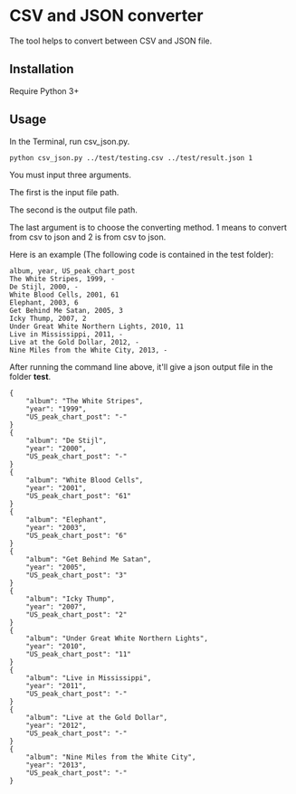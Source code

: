 # CSV and JSON converter

The tool helps to convert between CSV and JSON file.

## Installation
Require Python 3+

## Usage
In the Terminal, run csv_json.py.
```bash
python csv_json.py ../test/testing.csv ../test/result.json 1
```
You must input three arguments.

The first is the input file path.

The second is the output file path.

The last argument is to choose the converting method. 1 means to convert from csv to json and 2 is from csv to json.

Here is an example (The following code is contained in the test folder):
```
album, year, US_peak_chart_post
The White Stripes, 1999, -
De Stijl, 2000, -
White Blood Cells, 2001, 61
Elephant, 2003, 6
Get Behind Me Satan, 2005, 3
Icky Thump, 2007, 2
Under Great White Northern Lights, 2010, 11
Live in Mississippi, 2011, -
Live at the Gold Dollar, 2012, -
Nine Miles from the White City, 2013, -
```
After running the command line above, it'll give a json output file in the folder **test**.
```
{
    "album": "The White Stripes",
    "year": "1999",
    "US_peak_chart_post": "-"
}
{
    "album": "De Stijl",
    "year": "2000",
    "US_peak_chart_post": "-"
}
{
    "album": "White Blood Cells",
    "year": "2001",
    "US_peak_chart_post": "61"
}
{
    "album": "Elephant",
    "year": "2003",
    "US_peak_chart_post": "6"
}
{
    "album": "Get Behind Me Satan",
    "year": "2005",
    "US_peak_chart_post": "3"
}
{
    "album": "Icky Thump",
    "year": "2007",
    "US_peak_chart_post": "2"
}
{
    "album": "Under Great White Northern Lights",
    "year": "2010",
    "US_peak_chart_post": "11"
}
{
    "album": "Live in Mississippi",
    "year": "2011",
    "US_peak_chart_post": "-"
}
{
    "album": "Live at the Gold Dollar",
    "year": "2012",
    "US_peak_chart_post": "-"
}
{
    "album": "Nine Miles from the White City",
    "year": "2013",
    "US_peak_chart_post": "-"
}
```